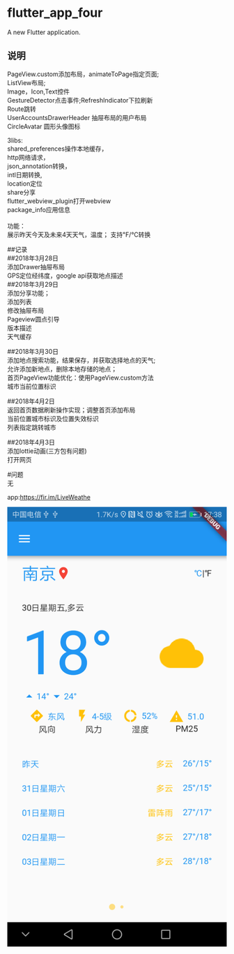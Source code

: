 # flutter_app_four

A new Flutter application.

## 说明

PageView.custom添加布局，animateToPage指定页面; <br>
ListView布局; <br>
Image，Icon,Text控件<br>
GestureDetector点击事件;RefreshIndicator下拉刷新<br>
Route跳转<br>
UserAccountsDrawerHeader 抽屉布局的用户布局<br>
CircleAvatar 圆形头像图标<br>

3libs: <br>shared_preferences操作本地缓存，<br>http网络请求，<br>json_annotation转换，<br>intl日期转换,<br>location定位<br>
share分享<br>
flutter_webview_plugin打开webview<br>
package_info应用信息
<br><br>功能： <br>
展示昨天今天及未来4天天气，温度； 支持℉/℃转换<br>

##记录<br>
##2018年3月28日<br>
添加Drawer抽屉布局<br>
GPS定位经纬度，google api获取地点描述<br>
##2018年3月29日<br>
添加分享功能；<br>
添加列表<br>
修改抽屉布局<br>
Pageview圆点引导<br>
版本描述<br>
天气缓存<br>

##2018年3月30日<br>
添加地点搜索功能，结果保存，并获取选择地点的天气;<br>
允许添加新地点，删除本地存储的地点；<br>
首页PageView功能优化：使用PageView.custom方法<br>
城市当前位置标识<br>

##2018年4月2日<br>
返回首页数据刷新操作实现；调整首页添加布局<br>
当前位置城市标识及位置失效标识<br>
列表指定跳转城市<br>

##2018年4月3日<br>
添加lottie动画(三方包有问题)<br>
打开网页<br>

#问题<br>
无

app:https://fir.im/LiveWeathe

![Alt text](assets/Screenshot_20180330-173816.png)
